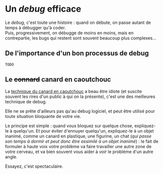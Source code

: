 # Un *debug* efficace

Le *debug*, c'est toute une histoire : quand on débute, on passe autant de temps à débugger qu'à coder.  
Puis, progressivement, on débugge de moins en moins, mais en contrepartie, les bugs qui restent sont souvent beaucoup plus complexes...

## De l'importance d'un bon processus de debug

`TODO`

## Le ~~connard~~ canard en caoutchouc

La [technique du canard en caoutchouc](http://fr.wikipedia.org/wiki/M%C3%A9thode_du_canard_en_plastique) a beau être idiote (et suscite souvent les rires d'un public à qui on la présente), c'est une des meilleures technique de debug.

Elle ne se prête d'ailleurs pas qu'au debug logiciel, et peut être utilisé pour toute situation bloquante de votre vie.

Le principe est simple : quand vous bloquez sur quelque chose, expliquez-le à quelqu'un. Et pour éviter d'ennuyer quelqu'un, expliquez-le à un objet inanimé, comme un canard en plastique, une figurine, un chat (*qui passe son temps à dormir et peut donc être assimilé à un objet inanimé*) : le fait de formuler à haute voix votre problème va faire travailler une autre zone de votre cerveau, et va bien souvent vous aider à *voir* le problème d'un autre angle.

Essayez, c'est spectaculaire.
